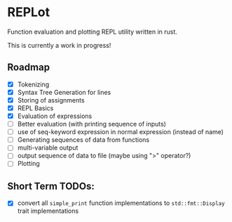 # REPLot

Function evaluation and plotting REPL utility written in rust.

This is currently a work in progress!

## Roadmap
- [x] Tokenizing
- [x] Syntax Tree Generation for lines
- [x] Storing of assignments
- [x] REPL Basics
- [x] Evaluation of expressions
- [ ] Better evaluation (with printing sequence of inputs)
- [ ] use of seq-keyword expression in normal expression (instead of name)
- [ ] Generating sequences of data from functions
- [ ] multi-variable output
- [ ] output sequence of data to file (maybe using ">" operator?)
- [ ] Plotting

## Short Term TODOs:
- [x] convert all `simple_print` function implementations to `std::fmt::Display` trait implementations
